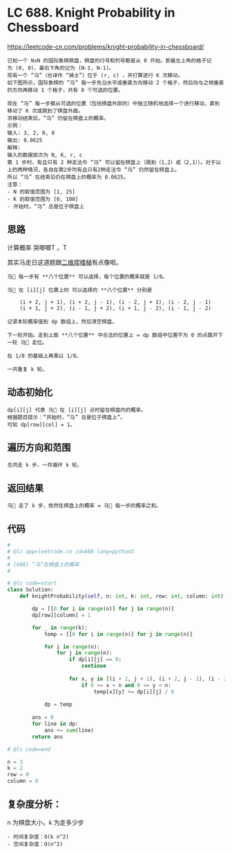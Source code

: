 LC 688. Knight Probability in Chessboard
====

https://leetcode-cn.com/problems/knight-probability-in-chessboard/

    已知一个 NxN 的国际象棋棋盘，棋盘的行号和列号都是从 0 开始。即最左上角的格子记为 (0, 0)，最右下角的记为 (N-1, N-1)。 
    现有一个 “马”（也译作 “骑士”）位于 (r, c) ，并打算进行 K 次移动。 
    如下图所示，国际象棋的 “马” 每一步先沿水平或垂直方向移动 2 个格子，然后向与之相垂直的方向再移动 1 个格子，共有 8 个可选的位置。

    现在 “马” 每一步都从可选的位置（包括棋盘外部的）中独立随机地选择一个进行移动，直到移动了 K 次或跳到了棋盘外面。
    求移动结束后，“马” 仍留在棋盘上的概率。
    示例：
    输入: 3, 2, 0, 0
    输出: 0.0625
    解释: 
    输入的数据依次为 N, K, r, c
    第 1 步时，有且只有 2 种走法令 “马” 可以留在棋盘上（跳到（1,2）或（2,1））。对于以上的两种情况，各自在第2步均有且只有2种走法令 “马” 仍然留在棋盘上。
    所以 “马” 在结束后仍在棋盘上的概率为 0.0625。
    注意：
    - N 的取值范围为 [1, 25]
    - K 的取值范围为 [0, 100]
    - 开始时，“马” 总是位于棋盘上

## 思路

计算概率 哭唧唧T 。T

其实马走日这道题跟[二维爬楼梯](https://github.com/PearlCoastal/VSCode_GitOn/blob/master/DynamicProcessing/62.%E4%B8%8D%E5%90%8C%E8%B7%AF%E5%BE%84.md)有点像啦。

    马🐎 每一步有 **八个位置** 可以选择，每个位置的概率就是 1/8。

    马🐎 在 [i][j] 位置上时 可以选择的 **八个位置** 分别是 

        (i + 2, j + 1), (i + 2, j - 1), (i - 2, j + 1), (i - 2, j - 1)
        (i + 1, j + 2), (i - 1, j + 2), (i + 1, j - 2), (i - 1, j - 2)

    记录本轮概率值到 dp 数组上，然后清空棋盘。

    下一轮开始。走到上面 **八个位置** 中合法的位置上 = dp 数组中位置不为 0 的点展开下一轮 马🐎 走位。

    在 1/8 的基础上再乘以 1/8。
    
    一共重复 k 轮。

## 动态初始化

    dp[i][j] 代表 马🐎 在 [i][j] 点时留在棋盘内的概率。
    根据题目提示：“开始时，“马” 总是位于棋盘上”。
    可知 dp[row][col] = 1。

## 遍历方向和范围

    总共走 k 步，一共循环 k 轮。

## 返回结果

    马🐎 走了 k 步，依然在棋盘上的概率 = 马🐎 每一步的概率之和。

## 代码

```python
#
# @lc app=leetcode.cn id=688 lang=python3
#
# [688] “马”在棋盘上的概率
#

# @lc code=start
class Solution:
    def knightProbability(self, n: int, k: int, row: int, column: int) -> float:

        dp = [[0 for i in range(n)] for j in range(n)]
        dp[row][column] = 1

        for _ in range(k):
            temp = [[0 for i in range(n)] for j in range(n)]

            for i in range(n):
                for j in range(n):
                    if dp[i][j] == 0:
                        continue
                    
                    for x, y in [(i + 2, j + 1), (i + 2, j - 1), (i - 2, j + 1), (i - 2, j - 1), (i + 1, j + 2), (i - 1, j + 2), (i + 1, j - 2), (i - 1, j - 2)]:
                        if 0 <= x < n and 0 <= y < n:
                            temp[x][y] += dp[i][j] / 8
                
            dp = temp
        
        ans = 0 
        for line in dp:
            ans += sum(line)
        return ans

# @lc code=end

n = 3
k = 2
row = 0
column = 0
```

## 复杂度分析：
n 为棋盘大小，k 为走多少步

    - 时间复杂度：O(k n^2)
    - 空间复杂度：O(n^2)